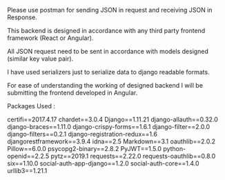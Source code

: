 Please use postman for sending JSON in request and receiving JSON in Response.

This backend is designed in accordance with any third party frontend framework (React or Angular).

All JSON request need to be sent in accordance with models designed (similar key value pair).

I have used serializers just to serialize data to django readable formats.

For ease of understanding the working of designed backend I will be submitting the frontend developed in Angular.
  
Packages Used :

certifi==2017.4.17
chardet==3.0.4
Django==1.11.21
django-allauth==0.32.0
django-braces==1.11.0
django-crispy-forms==1.6.1
django-filter==2.0.0
django-filters==0.2.1
django-registration-redux==1.6
djangorestframework==3.9.4
idna==2.5
Markdown==3.1
oauthlib==2.0.2
Pillow==6.0.0
psycopg2-binary==2.8.2
PyJWT==1.5.0
python-openid==2.2.5
pytz==2019.1
requests==2.22.0
requests-oauthlib==0.8.0
six==1.10.0
social-auth-app-django==1.2.0
social-auth-core==1.4.0
urllib3==1.21.1
